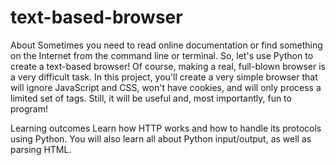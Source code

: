 # text-based-browser
About 
Sometimes you need to read online documentation or find something on the Internet from the command line or terminal. So, let's use Python to create a text-based browser! Of course, making a real, full-blown browser is a very difficult task. In this project, you'll create a very simple browser that will ignore JavaScript and CSS, won't have cookies, and will only process a limited set of tags. Still, it will be useful and, most importantly, fun to program! 

Learning outcomes 
Learn how HTTP works and how to handle its protocols using Python. You will also learn all about Python input/output, as well as parsing HTML.

